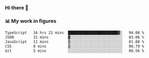 ### Hi there 👋

### 📊 My work in figures

<!--START_SECTION:waka-->

```txt
TypeScript   16 hrs 21 mins  ███████████████████████▓░   94.08 %
JSON         31 mins         ▓░░░░░░░░░░░░░░░░░░░░░░░░   03.06 %
JavaScript   11 mins         ▒░░░░░░░░░░░░░░░░░░░░░░░░   01.08 %
CSS          8 mins          ▒░░░░░░░░░░░░░░░░░░░░░░░░   00.79 %
Git          5 mins          ░░░░░░░░░░░░░░░░░░░░░░░░░   00.56 %
```

<!--END_SECTION:waka-->
